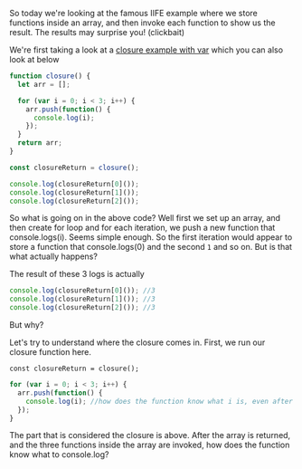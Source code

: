 So today we're looking at the famous IIFE example where we store functions inside an array, and then invoke each function to show us the result. The results may surprise you! (clickbait)

We're first taking a look at a [closure example with var](closureWithVar.js) which you can also look at below

```js
function closure() {
  let arr = [];

  for (var i = 0; i < 3; i++) {
    arr.push(function() {
      console.log(i);
    });
  }
  return arr;
}

const closureReturn = closure();

console.log(closureReturn[0]());
console.log(closureReturn[1]());
console.log(closureReturn[2]());
```

So what is going on in the above code? Well first we set up an array, and then create for loop and for each iteration, we push a new function that console.logs(i). Seems simple enough. So the first iteration would appear to store a function that console.logs(0) and the second `1` and so on. But is that what actually happens?

The result of these 3 logs is actually

```js
console.log(closureReturn[0]()); //3
console.log(closureReturn[1]()); //3
console.log(closureReturn[2]()); //3
```

But why?

Let's try to understand where the closure comes in. First, we run our closure function here.

`const closureReturn = closure();`

```js
for (var i = 0; i < 3; i++) {
  arr.push(function() {
    console.log(i); //how does the function know what i is, even after the array gets returned?
  });
}
```

The part that is considered the closure is above. After the array is returned, and the three functions inside the array are invoked, how does the function know what to console.log?
